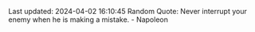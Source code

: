 Last updated: 2024-04-02 16:10:45
Random Quote: Never interrupt your enemy when he is making a mistake. - Napoleon